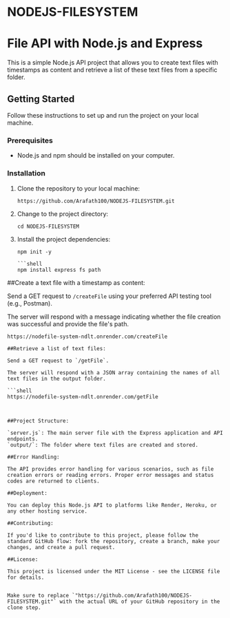 # NODEJS-FILESYSTEM

# File API with Node.js and Express

This is a simple Node.js API project that allows you to create text files with timestamps as content and retrieve a list of these text files from a specific folder.

## Getting Started

Follow these instructions to set up and run the project on your local machine.

### Prerequisites

- Node.js and npm should be installed on your computer.

### Installation

1. Clone the repository to your local machine:

   ```shell
   https://github.com/Arafath100/NODEJS-FILESYSTEM.git

2. Change to the project directory:

   ```shell
   cd NODEJS-FILESYSTEM

3. Install the project dependencies:

   ```shell
   npm init -y

   ```shell
   npm install express fs path

##Create a text file with a timestamp as content:

 Send a GET request to `/createFile` using your preferred API testing tool (e.g., Postman).

 The server will respond with a message indicating whether the file creation was successful and provide the file's path.

 ```shell
 https://nodefile-system-ndlt.onrender.com/createFile  

##Retrieve a list of text files:

 Send a GET request to `/getFile`.

 The server will respond with a JSON array containing the names of all text files in the output folder.

 ```shell
 https://nodefile-system-ndlt.onrender.com/getFile 



##Project Structure:

 `server.js`: The main server file with the Express application and API endpoints.
 `output/`: The folder where text files are created and stored.

##Error Handling:

The API provides error handling for various scenarios, such as file creation errors or reading errors. Proper error messages and status codes are returned to clients.

##Deployment:

You can deploy this Node.js API to platforms like Render, Heroku, or any other hosting service.

##Contributing:

If you'd like to contribute to this project, please follow the standard GitHub flow: fork the repository, create a branch, make your changes, and create a pull request.

##License:

This project is licensed under the MIT License - see the LICENSE file for details.


Make sure to replace `"https://github.com/Arafath100/NODEJS-FILESYSTEM.git"` with the actual URL of your GitHub repository in the clone step.


   
